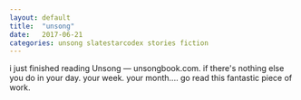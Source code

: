 ```yaml
---
layout: default
title:  "unsong"
date:   2017-06-21
categories: unsong slatestarcodex stories fiction
---
```


i just finished reading Unsong — unsongbook.com. if there's nothing else you do in your day. your week. your month.... go read this fantastic piece of work.
